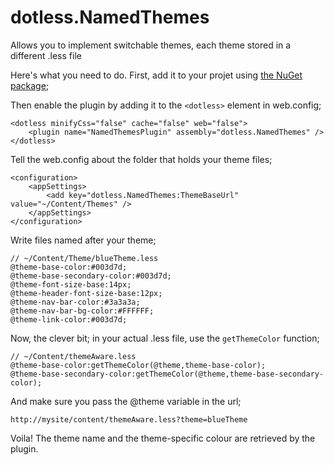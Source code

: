 dotless.NamedThemes
===================

Allows you to implement switchable themes, each theme stored in a different .less file

Here's what you need to do. First, add it to your projet using [the NuGet package](http://www.nuget.org/packages/dotless.NamedThemes/);

Then enable the plugin by adding it to the `<dotless>` element in web.config;

    <dotless minifyCss="false" cache="false" web="false">
        <plugin name="NamedThemesPlugin" assembly="dotless.NamedThemes" />
    </dotless>

Tell the web.config about the folder that holds your theme files;

    <configuration>
        <appSettings>
            <add key="dotless.NamedThemes:ThemeBaseUrl" value="~/Content/Themes" />
        </appSettings>
    </configuration>

Write files named after your theme;

    // ~/Content/Theme/blueTheme.less
    @theme-base-color:#003d7d;
	@theme-base-secondary-color:#003d7d;
	@theme-font-size-base:14px;
	@theme-header-font-size-base:12px;
	@theme-nav-bar-color:#3a3a3a;
	@theme-nav-bar-bg-color:#FFFFFF;
	@theme-link-color:#003d7d;

Now, the clever bit; in your actual .less file, use the `getThemeColor` function;

    // ~/Content/themeAware.less
    @theme-base-color:getThemeColor(@theme,theme-base-color);
	@theme-base-secondary-color:getThemeColor(@theme,theme-base-secondary-color);

And make sure you pass the @theme variable in the url;

    http://mysite/content/themeAware.less?theme=blueTheme

Voila! The theme name and the theme-specific colour are retrieved by the plugin.